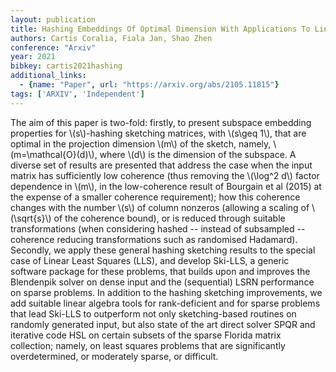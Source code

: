 ```yaml
---
layout: publication
title: Hashing Embeddings Of Optimal Dimension With Applications To Linear Least Squares
authors: Cartis Coralia, Fiala Jan, Shao Zhen
conference: "Arxiv"
year: 2021
bibkey: cartis2021hashing
additional_links:
  - {name: "Paper", url: "https://arxiv.org/abs/2105.11815"}
tags: ['ARXIV', 'Independent']
---
```

The aim of this paper is two-fold: firstly, to present subspace embedding properties for \\(s\\)-hashing sketching matrices, with \\(s\geq 1\\), that are optimal in the projection dimension \\(m\\) of the sketch, namely, \\(m=\mathcal\{O\}(d)\\), where \\(d\\) is the dimension of the subspace. A diverse set of results are presented that address the case when the input matrix has sufficiently low coherence (thus removing the \\(\log^2 d\\) factor dependence in \\(m\\), in the low-coherence result of Bourgain et al (2015) at the expense of a smaller coherence requirement); how this coherence changes with the number \\(s\\) of column nonzeros (allowing a scaling of \\(\sqrt\{s\}\\) of the coherence bound), or is reduced through suitable transformations (when considering hashed -- instead of subsampled -- coherence reducing transformations such as randomised Hadamard). Secondly, we apply these general hashing sketching results to the special case of Linear Least Squares (LLS), and develop Ski-LLS, a generic software package for these problems, that builds upon and improves the Blendenpik solver on dense input and the (sequential) LSRN performance on sparse problems. In addition to the hashing sketching improvements, we add suitable linear algebra tools for rank-deficient and for sparse problems that lead Ski-LLS to outperform not only sketching-based routines on randomly generated input, but also state of the art direct solver SPQR and iterative code HSL on certain subsets of the sparse Florida matrix collection; namely, on least squares problems that are significantly overdetermined, or moderately sparse, or difficult.
